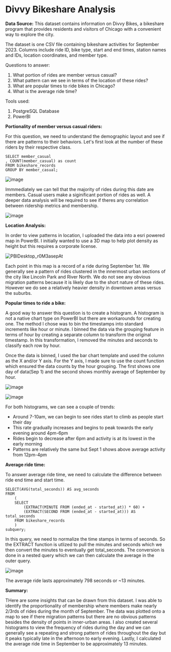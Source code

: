 # Divvy Bikeshare Analysis

**Data Source:**
This dataset contains information on Divvy Bikes, a bikeshare program that provides residents and visitors of Chicago with a convenient way to explore the city.

The dataset is one CSV file containing bikeshare activities for September 2023. Columns include ride ID, bike type, start and end times, station names and IDs, location coordinates, and member type.

Questions to answer:
1. What portion of rides are member versus casual?
2. What pattern can we see in terms of the location of these rides?
3. What are popular times to ride bikes in Chicago?
4. What is the average ride time?

Tools used:
1. PostgreSQL Database
2. PowerBI

**Portionality of member versus casual riders:**

For this question, we need to understand the demographic layout and see if there are patterns to their behaviors. Let's first look at the number of these riders by their respective class.

```
SELECT member_casual
, COUNT(member_casual) as count
FROM bikeshare_records
GROUP BY member_casual;
```
![image](https://github.com/jqwin/joes_data_projects/assets/138724732/5ae70b1e-2a81-4ed6-b430-4ed60b7046c3)

Immmediately we can tell that the majority of rides during this date are members. Casual users make a siginificant portion of rides as well. A deeper data analysis will be required to see if theres any correlation between ridership metrics and membership.

![image](https://github.com/jqwin/joes_data_projects/assets/138724732/1ad5c018-355b-41c0-b960-439080c16a60)


**Location Analysis:**

In order to view patterns in location, I uploaded the data into a esri powered map in PowerBI. I initially wanted to use a 3D map to help plot density as height but this requires a corporate license. 

![PBIDesktop_r0M3asepAt](https://github.com/jqwin/joes_data_projects/assets/138724732/3a76d07e-e766-48a9-93ed-ff0a91bd7a9a)

Each point in this map is a record of a ride during September 1st. We generally see a pattern of rides clustered in the innermost urban sections of the city like Lincoln Park and River North. We do not see any obvious migration patterns because it is likely due to the short nature of these rides. However we do see a relatively heavier density in downtown areas versus the suburbs. 

**Popular times to ride a bike:**

A good way to answer this question is to create a histogram. A histogram is not a native chart type on PowerBI but there are workarounds for creating one. The method I chose was to bin the timestamps into standard increments like hour or minute. I binned the data via the grouping feature in terms of hour by creating a separate column to transform the original timestamp. In this transformation, I removed the minutes and seconds to classify each row by hour. 

Once the data is binned, I used the bar chart template and used the column as the X and/or Y axis. For the Y axis, I made sure to use the count function which ensured the data counts by the hour grouping. The first shows one day of data(Sep 1) and the second shows monthly average of September by hour.

![image](https://github.com/jqwin/joes_data_projects/assets/138724732/a69a56ea-ccd0-44e2-9993-bdda662a3b65)

![image](https://github.com/jqwin/joes_data_projects/assets/138724732/d7e75dd2-604a-4842-ba68-f76d7686ccd1)

For both histograms, we can see a couple of trends:
- Around 7-10am, we can begin to see rides start to climb as people start their day
- This rate gradually increases and begins to peak towards the early evening around 4pm-6pm
- Rides begin to decrease after 6pm and activity is at its lowest in the early morning
- Patterns are relatively the same but Sept 1 shows above average activity from 12pm-4pm

**Average ride time:**

To answer average ride time, we need to calculate the difference between ride end time and start time. 
```
SELECT(AVG(total_seconds)) AS avg_seconds	
FROM
	(	
	SELECT
		(EXTRACT(MINUTE FROM (ended_at - started_at)) * 60) +
		(EXTRACT(SECOND FROM (ended_at - started_at))) AS total_seconds
	FROM bikeshare_records
	)
subquery;
```
In this query, we need to normalize the time stamps in terms of seconds. So the EXTRACT function is utlized to pull the minutes and seconds which we then convert the minutes to eventually get total_seconds. The conversion is done in a nested query which we can then calculate the average in the outer query.

![image](https://github.com/jqwin/joes_data_projects/assets/138724732/340d31f5-c7ee-4976-9ed3-fcd87157ff84)

The average ride lasts approximately 798 seconds or ~13 minutes.

**Summary:**

THere are some insights that can be drawn from this dataset. I was able to identify the proportionality of membership where members make nearly 2/3rds of rides during the month of September. The data was plotted onto a map to see if there migration patterns but there are no obvious patterns besides the density of points in inner-urban areas. I also created several histograms to view the frequency of rides during the day and we can generally see a repeating and strong pattern of rides throughout the day but it peaks typically late in the afternoon to early evening. Lastly, I calculated the average ride time in September to be approximately 13 minutes.
